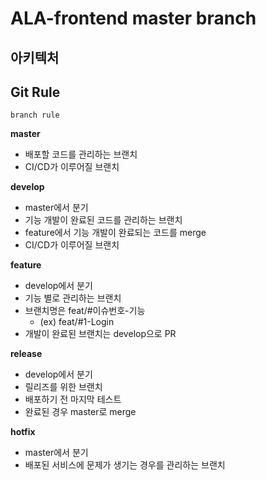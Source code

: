 # ALA-frontend master branch

## 아키텍처

## Git Rule
`branch rule` <br/>

<strong>master</strong>
- 배포할 코드를 관리하는 브랜치
- CI/CD가 이루어질 브랜치


<strong>develop</strong>
- master에서 분기
- 기능 개발이 완료된 코드를 관리하는 브랜치
- feature에서 기능 개발이 완료되는 코드를 merge
- CI/CD가 이루어질 브랜치

<strong>feature</strong>
- develop에서 분기
- 기능 별로 관리하는 브랜치
- 브랜치명은 feat/#이슈번호-기능
    - (ex) feat/#1-Login
- 개발이 완료된 브랜치는 develop으로 PR

<strong>release</strong>
- develop에서 분기
- 릴리즈를 위한 브랜치
- 배포하기 전 마지막 테스트
- 완료된 경우 master로 merge

<strong>hotfix</strong>
- master에서 분기
- 배포된 서비스에 문제가 생기는 경우를 관리하는 브랜치